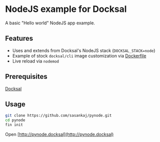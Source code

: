 # NodeJS example for Docksal

A basic "Hello world" NodeJS app example.

## Features

- Uses and extends from Docksal's NodeJS stack (`DOCKSAL_STACK=node`)
- Example of stock `docksal/cli` image customization via [Dockerfile](.docksal/services/cli/Dockerfile)
- Live reload via `nodemod` 

## Prerequisites

[Docksal](https://docs.docksal.io/en/master/getting-started/env-setup)

## Usage

```bash
git clone https://github.com/sasankaj/pynode.git
cd pynode
fin init
```

Open [http://pynode.docksal](http://pynode.docksal) 
